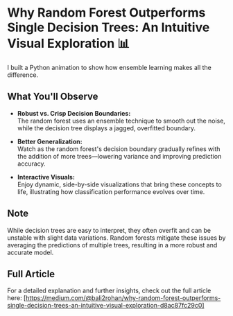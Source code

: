 # Why Random Forest Outperforms Single Decision Trees: An Intuitive Visual Exploration 📊

I built a Python animation to show how ensemble learning makes all the difference.

## What You'll Observe

- **Robust vs. Crisp Decision Boundaries:**  
  The random forest uses an ensemble technique to smooth out the noise, while the decision tree displays a jagged, overfitted boundary.

- **Better Generalization:**  
  Watch as the random forest's decision boundary gradually refines with the addition of more trees—lowering variance and improving prediction accuracy.

- **Interactive Visuals:**  
  Enjoy dynamic, side-by-side visualizations that bring these concepts to life, illustrating how classification performance evolves over time.

## Note

While decision trees are easy to interpret, they often overfit and can be unstable with slight data variations. Random forests mitigate these issues by averaging the predictions of multiple trees, resulting in a more robust and accurate model.

## Full Article

For a detailed explanation and further insights, check out the full article here: [https://medium.com/@bali2rohan/why-random-forest-outperforms-single-decision-trees-an-intuitive-visual-exploration-d8ac87fc29c0]
